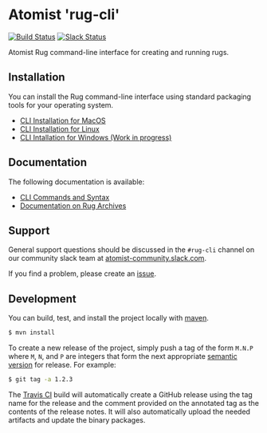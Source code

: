 # Atomist 'rug-cli'

[![Build Status](https://travis-ci.com/atomist/rug-cli.svg?token=YuitiySbpCXZTEZXx1ss&branch=master)](https://travis-ci.com/atomist/rug-cli)
[![Slack Status](https://join.atomist.com/badge.svg)](https://join.atomist.com/)

Atomist Rug command-line interface for creating and running rugs.

## Installation

You can install the Rug command-line interface using standard
packaging tools for your operating system.

* [CLI Installation for MacOS](https://github.com/atomist/homebrew-tap)
* [CLI Installation for Linux](https://github.com/atomist/rug-cli/blob/master/docs/install-linux.md)
* [CLI Intallation for Windows (Work in progress)](https://github.com/atomist/rug-cli/issues/6)

## Documentation

The following documentation is available:

* [CLI Commands and Syntax](https://github.com/atomist/rug-cli/blob/master/docs/rug-cli.md)
* [Documentation on Rug Archives](https://github.com/atomist/rug-cli/blob/master/docs/rug-archives.md)

## Support

General support questions should be discussed in the `#rug-cli`
channel on our community slack team
at [atomist-community.slack.com](https://join.atomist.com).

If you find a problem, please create an [issue][].

[issue]: https://github.com/atomist/rug-cli/issues

## Development

You can build, test, and install the project locally with [maven][].

[maven]: https://maven.apache.org/

```sh
$ mvn install
```

To create a new release of the project, simply push a tag of the form
`M.N.P` where `M`, `N`, and `P` are integers that form the next
appropriate [semantic version][semver] for release.  For example:

```sh
$ git tag -a 1.2.3
```

The [Travis CI][travis] build will automatically create a GitHub
release using the tag name for the release and the comment provided on
the annotated tag as the contents of the release notes.  It will also
automatically upload the needed artifacts and update the binary
packages.

[semver]: http://semver.org
[travis]: https://travis-ci.com/atomist/rug-cli
